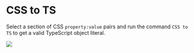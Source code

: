 # CSS to TS
Select a section of CSS `property:value` pairs and run the command `CSS to TS` to get a valid TypeScript object literal.

![](https://raw.githubusercontent.com/johnpaularthur/johnpaularthur.github.io/master/screens/cssToTs.gif)

